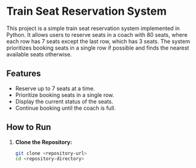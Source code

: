 # Train Seat Reservation System

This project is a simple train seat reservation system implemented in Python. It allows users to reserve seats in a coach with 80 seats, where each row has 7 seats except the last row, which has 3 seats. The system prioritizes booking seats in a single row if possible and finds the nearest available seats otherwise.

## Features

- Reserve up to 7 seats at a time.
- Prioritize booking seats in a single row.
- Display the current status of the seats.
- Continue booking until the coach is full.

## How to Run

1. **Clone the Repository:**
   ```bash
   git clone <repository-url>
   cd <repository-directory>
   ```
   

   
